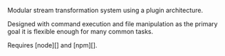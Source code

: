 Modular stream transformation system using a plugin architecture.

Designed with command execution and file manipulation as the primary goal it is flexible enough for many common tasks.

Requires [node][] and [npm][].

